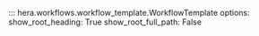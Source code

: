 ::: hera.workflows.workflow_template.WorkflowTemplate
    options:
        show_root_heading: True
        show_root_full_path: False
